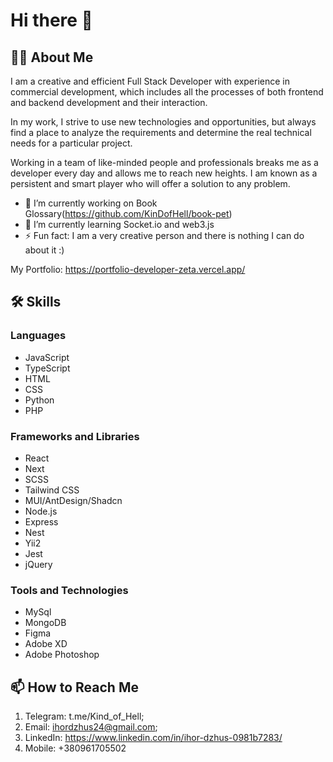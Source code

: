 # Hi there 👋

## 🙋‍♂️ About Me

I am a creative and efficient Full Stack Developer with experience in commercial development, which includes all the processes of both frontend and backend development and their interaction.

In my work, I strive to use new technologies and opportunities, but always find a place to analyze the requirements and determine the real technical needs for a particular project. 

Working in a team of like-minded people and professionals breaks me as a developer every day and allows me to reach new heights. I am known as a persistent and smart player who will offer a solution to any problem.

- 🔭 I’m currently working on Book Glossary(https://github.com/KinDofHell/book-pet)
- 🌱 I’m currently learning Socket.io and web3.js
- ⚡ Fun fact: I am a very creative person and there is nothing I can do about it :)

My Portfolio: https://portfolio-developer-zeta.vercel.app/

## 🛠 Skills

### Languages

- JavaScript
- TypeScript
- HTML
- CSS
- Python
- PHP

### Frameworks and Libraries 

- React
- Next
- SCSS
- Tailwind CSS
- MUI/AntDesign/Shadcn
- Node.js
- Express
- Nest
- Yii2
- Jest
- jQuery

### Tools and Technologies

- MySql
- MongoDB
- Figma
- Adobe XD
- Adobe Photoshop

## 📫 How to Reach Me

1. Telegram: t.me/Kind_of_Hell;
2. Email: ihordzhus24@gmail.com;
3. LinkedIn: https://www.linkedin.com/in/ihor-dzhus-0981b7283/
4. Mobile: +380961705502
